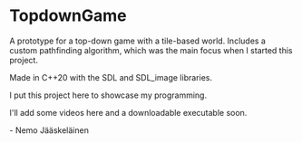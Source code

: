 # TopdownGame

A prototype for a top-down game with a tile-based world. Includes a custom pathfinding algorithm, which was the main focus when I started this project.

Made in C++20 with the SDL and SDL_image libraries.

I put this project here to showcase my programming.

I'll add some videos here and a downloadable executable soon.

\- Nemo Jääskeläinen